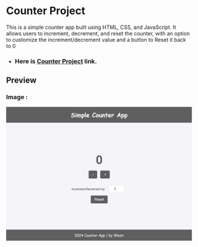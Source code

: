 # Counter Project
This is a simple counter app built using HTML, CSS, and JavaScript. It allows users to increment, decrement, and reset the counter, with an option to customize the increment/decrement value and a button to Reset it back to 0

- ### Here is [Counter Project](https://mycounterbash.netlify.app/) link.

## Preview

### Image :
<p align="center">
    <img src="./image/image.png" />
</p>